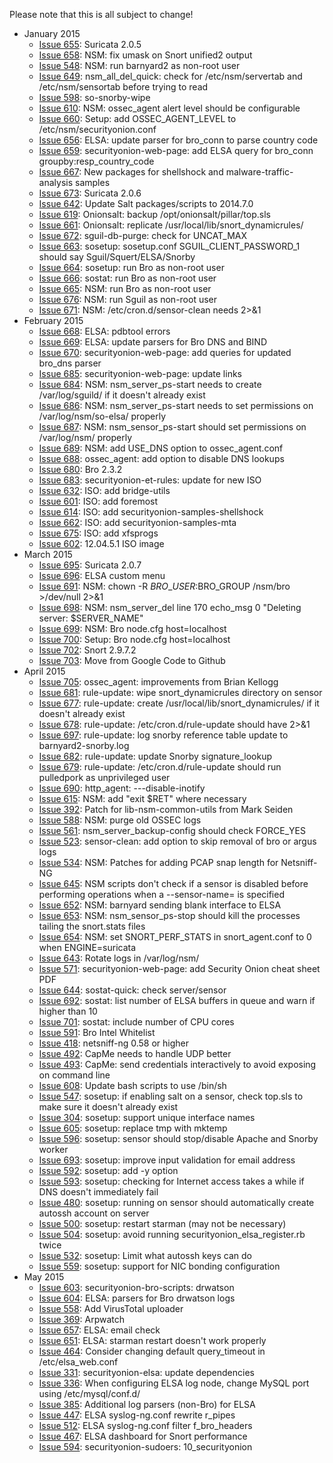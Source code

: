 Please note that this is all subject to change!
  * January 2015
    * [Issue 655](https://github.com/dougburks/security-onion/issues/655): Suricata 2.0.5
    * [Issue 658](https://github.com/dougburks/security-onion/issues/658): NSM: fix umask on Snort unified2 output
    * [Issue 548](https://github.com/dougburks/security-onion/issues/548): NSM: run barnyard2 as non-root user
    * [Issue 649](https://github.com/dougburks/security-onion/issues/649): nsm\_all\_del\_quick: check for /etc/nsm/servertab and /etc/nsm/sensortab before trying to read
    * [Issue 598](https://github.com/dougburks/security-onion/issues/598): so-snorby-wipe
    * [Issue 610](https://github.com/dougburks/security-onion/issues/610): NSM: ossec\_agent alert level should be configurable
    * [Issue 660](https://github.com/dougburks/security-onion/issues/660): Setup: add OSSEC\_AGENT\_LEVEL to /etc/nsm/securityonion.conf
    * [Issue 656](https://github.com/dougburks/security-onion/issues/656): ELSA: update parser for bro\_conn to parse country code
    * [Issue 659](https://github.com/dougburks/security-onion/issues/659): securityonion-web-page: add ELSA query for bro\_conn groupby:resp\_country\_code
    * [Issue 667](https://github.com/dougburks/security-onion/issues/667): New packages for shellshock and malware-traffic-analysis samples
    * [Issue 673](https://github.com/dougburks/security-onion/issues/673): Suricata 2.0.6
    * [Issue 642](https://github.com/dougburks/security-onion/issues/642): Update Salt packages/scripts to 2014.7.0
    * [Issue 619](https://github.com/dougburks/security-onion/issues/619): Onionsalt: backup /opt/onionsalt/pillar/top.sls
    * [Issue 661](https://github.com/dougburks/security-onion/issues/661): Onionsalt: replicate /usr/local/lib/snort\_dynamicrules/
    * [Issue 672](https://github.com/dougburks/security-onion/issues/672): sguil-db-purge: check for UNCAT\_MAX
    * [Issue 663](https://github.com/dougburks/security-onion/issues/663): sosetup: sosetup.conf SGUIL\_CLIENT\_PASSWORD\_1 should say Sguil/Squert/ELSA/Snorby
    * [Issue 664](https://github.com/dougburks/security-onion/issues/664): sosetup: run Bro as non-root user
    * [Issue 666](https://github.com/dougburks/security-onion/issues/666): sostat: run Bro as non-root user
    * [Issue 665](https://github.com/dougburks/security-onion/issues/665): NSM: run Bro as non-root user
    * [Issue 676](https://github.com/dougburks/security-onion/issues/676): NSM: run Sguil as non-root user
    * [Issue 671](https://github.com/dougburks/security-onion/issues/671): NSM: /etc/cron.d/sensor-clean needs 2>&1
  * February 2015
    * [Issue 668](https://github.com/dougburks/security-onion/issues/668): ELSA: pdbtool errors
    * [Issue 669](https://github.com/dougburks/security-onion/issues/669): ELSA: update parsers for Bro DNS and BIND
    * [Issue 670](https://github.com/dougburks/security-onion/issues/670): securityonion-web-page: add queries for updated bro\_dns parser
    * [Issue 685](https://github.com/dougburks/security-onion/issues/685): securityonion-web-page: update links
    * [Issue 684](https://github.com/dougburks/security-onion/issues/684): NSM: nsm\_server\_ps-start needs to create /var/log/sguild/ if it doesn't already exist
    * [Issue 686](https://github.com/dougburks/security-onion/issues/686): NSM: nsm\_server\_ps-start needs to set permissions on /var/log/nsm/so-elsa/ properly
    * [Issue 687](https://github.com/dougburks/security-onion/issues/687): NSM: nsm\_sensor\_ps-start should set permissions on /var/log/nsm/ properly
    * [Issue 689](https://github.com/dougburks/security-onion/issues/689): NSM: add USE\_DNS option to ossec\_agent.conf
    * [Issue 688](https://github.com/dougburks/security-onion/issues/688): ossec\_agent: add option to disable DNS lookups
    * [Issue 680](https://github.com/dougburks/security-onion/issues/680): Bro 2.3.2
    * [Issue 683](https://github.com/dougburks/security-onion/issues/683): securityonion-et-rules: update for new ISO
    * [Issue 632](https://github.com/dougburks/security-onion/issues/632): ISO: add bridge-utils
    * [Issue 601](https://github.com/dougburks/security-onion/issues/601): ISO: add foremost
    * [Issue 614](https://github.com/dougburks/security-onion/issues/614): ISO: add securityonion-samples-shellshock
    * [Issue 662](https://github.com/dougburks/security-onion/issues/662): ISO: add securityonion-samples-mta
    * [Issue 675](https://github.com/dougburks/security-onion/issues/675): ISO: add xfsprogs
    * [Issue 602](https://github.com/dougburks/security-onion/issues/602): 12.04.5.1 ISO image
  * March 2015
    * [Issue 695](https://github.com/dougburks/security-onion/issues/695): Suricata 2.0.7
    * [Issue 696](https://github.com/dougburks/security-onion/issues/696): ELSA custom menu
    * [Issue 691](https://github.com/dougburks/security-onion/issues/691): NSM: chown -R $BRO\_USER:$BRO\_GROUP /nsm/bro >/dev/null 2>&1
    * [Issue 698](https://github.com/dougburks/security-onion/issues/698): NSM: nsm\_server\_del line 170 echo\_msg 0 "Deleting server: $SERVER\_NAME"
    * [Issue 699](https://github.com/dougburks/security-onion/issues/699): NSM: Bro node.cfg host=localhost
    * [Issue 700](https://github.com/dougburks/security-onion/issues/700): Setup: Bro node.cfg host=localhost
    * [Issue 702](https://github.com/dougburks/security-onion/issues/702): Snort 2.9.7.2
    * [Issue 703](https://github.com/dougburks/security-onion/issues/703): Move from Google Code to Github
  * April 2015
    * [Issue 705](https://github.com/dougburks/security-onion/issues/705): ossec\_agent: improvements from Brian Kellogg
    * [Issue 681](https://github.com/dougburks/security-onion/issues/681): rule-update: wipe snort\_dynamicrules directory on sensor
    * [Issue 677](https://github.com/dougburks/security-onion/issues/677): rule-update: create /usr/local/lib/snort\_dynamicrules/ if it doesn't already exist
    * [Issue 678](https://github.com/dougburks/security-onion/issues/678): rule-update: /etc/cron.d/rule-update should have 2>&1
    * [Issue 697](https://github.com/dougburks/security-onion/issues/697): rule-update: log snorby reference table update to barnyard2-snorby.log
    * [Issue 682](https://github.com/dougburks/security-onion/issues/682): rule-update: update Snorby signature\_lookup
    * [Issue 679](https://github.com/dougburks/security-onion/issues/679): rule-update: /etc/cron.d/rule-update should run pulledpork as unprivileged user
    * [Issue 690](https://github.com/dougburks/security-onion/issues/690): http\_agent: ---disable-inotify
    * [Issue 615](https://github.com/dougburks/security-onion/issues/615): NSM: add "exit $RET" where necessary
    * [Issue 392](https://github.com/dougburks/security-onion/issues/392): Patch for lib-nsm-common-utils from Mark Seiden
    * [Issue 588](https://github.com/dougburks/security-onion/issues/588): NSM: purge old OSSEC logs
    * [Issue 561](https://github.com/dougburks/security-onion/issues/561): nsm\_server\_backup-config should check FORCE\_YES
    * [Issue 523](https://github.com/dougburks/security-onion/issues/523): sensor-clean: add option to skip removal of bro or argus logs
    * [Issue 534](https://github.com/dougburks/security-onion/issues/534): NSM: Patches for adding PCAP snap length for Netsniff-NG
    * [Issue 645](https://github.com/dougburks/security-onion/issues/645): NSM scripts don't check if a sensor is disabled before performing operations when a --sensor-name= is specified
    * [Issue 652](https://github.com/dougburks/security-onion/issues/652): NSM: barnyard sending blank interface to ELSA
    * [Issue 653](https://github.com/dougburks/security-onion/issues/653): NSM: nsm\_sensor\_ps-stop should kill the processes tailing the snort.stats files
    * [Issue 654](https://github.com/dougburks/security-onion/issues/654): NSM: set SNORT\_PERF\_STATS in snort\_agent.conf to 0 when ENGINE=suricata
    * [Issue 643](https://github.com/dougburks/security-onion/issues/643): Rotate logs in /var/log/nsm/
    * [Issue 571](https://github.com/dougburks/security-onion/issues/571): securityonion-web-page: add Security Onion cheat sheet PDF
    * [Issue 644](https://github.com/dougburks/security-onion/issues/644): sostat-quick: check server/sensor
    * [Issue 692](https://github.com/dougburks/security-onion/issues/692): sostat: list number of ELSA buffers in queue and warn if higher than 10
    * [Issue 701](https://github.com/dougburks/security-onion/issues/701): sostat: include number of CPU cores
    * [Issue 591](https://github.com/dougburks/security-onion/issues/591): Bro Intel Whitelist
    * [Issue 418](https://github.com/dougburks/security-onion/issues/418): netsniff-ng 0.58 or higher
    * [Issue 492](https://github.com/dougburks/security-onion/issues/492): CapMe needs to handle UDP better
    * [Issue 493](https://github.com/dougburks/security-onion/issues/493): CapMe: send credentials interactively to avoid exposing on command line
    * [Issue 608](https://github.com/dougburks/security-onion/issues/608): Update bash scripts to use /bin/sh
    * [Issue 547](https://github.com/dougburks/security-onion/issues/547): sosetup: if enabling salt on a sensor, check top.sls to make sure it doesn't already exist
    * [Issue 304](https://github.com/dougburks/security-onion/issues/304): sosetup: support unique interface names
    * [Issue 605](https://github.com/dougburks/security-onion/issues/605): sosetup: replace tmp with mktemp
    * [Issue 596](https://github.com/dougburks/security-onion/issues/596): sosetup: sensor should stop/disable Apache and Snorby worker
    * [Issue 693](https://github.com/dougburks/security-onion/issues/693): sosetup: improve input validation for email address
    * [Issue 592](https://github.com/dougburks/security-onion/issues/592): sosetup: add -y option
    * [Issue 593](https://github.com/dougburks/security-onion/issues/593): sosetup: checking for Internet access takes a while if DNS doesn't immediately fail
    * [Issue 480](https://github.com/dougburks/security-onion/issues/480): sosetup: running on sensor should automatically create autossh account on server
    * [Issue 500](https://github.com/dougburks/security-onion/issues/500): sosetup: restart starman (may not be necessary)
    * [Issue 504](https://github.com/dougburks/security-onion/issues/504): sosetup: avoid running securityonion\_elsa\_register.rb twice
    * [Issue 532](https://github.com/dougburks/security-onion/issues/532): sosetup: Limit what autossh keys can do
    * [Issue 559](https://github.com/dougburks/security-onion/issues/559): sosetup: support for NIC bonding configuration
  * May 2015
    * [Issue 603](https://github.com/dougburks/security-onion/issues/603): securityonion-bro-scripts: drwatson
    * [Issue 604](https://github.com/dougburks/security-onion/issues/604): ELSA: parsers for Bro drwatson logs
    * [Issue 558](https://github.com/dougburks/security-onion/issues/558): Add VirusTotal uploader
    * [Issue 369](https://github.com/dougburks/security-onion/issues/369): Arpwatch
    * [Issue 657](https://github.com/dougburks/security-onion/issues/657): ELSA: email check
    * [Issue 651](https://github.com/dougburks/security-onion/issues/651): ELSA: starman restart doesn't work properly
    * [Issue 464](https://github.com/dougburks/security-onion/issues/464): Consider changing default query\_timeout in /etc/elsa\_web.conf
    * [Issue 331](https://github.com/dougburks/security-onion/issues/331): securityonion-elsa: update dependencies
    * [Issue 336](https://github.com/dougburks/security-onion/issues/336): When configuring ELSA log node, change MySQL port using /etc/mysql/conf.d/
    * [Issue 385](https://github.com/dougburks/security-onion/issues/385): Additional log parsers (non-Bro) for ELSA
    * [Issue 447](https://github.com/dougburks/security-onion/issues/447): ELSA syslog-ng.conf rewrite r\_pipes
    * [Issue 512](https://github.com/dougburks/security-onion/issues/512): ELSA syslog-ng.conf filter f\_bro\_headers
    * [Issue 467](https://github.com/dougburks/security-onion/issues/467): ELSA dashboard for Snort performance
    * [Issue 594](https://github.com/dougburks/security-onion/issues/594): securityonion-sudoers: 10\_securityonion